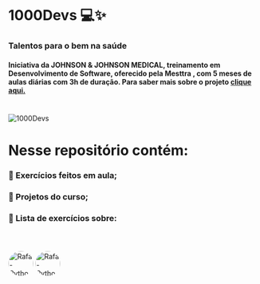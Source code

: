 <h1>1000Devs 💻✨</h1>
<h3>Talentos para o bem na saúde</h3>
<h4>Iniciativa da JOHNSON & JOHNSON MEDICAL, treinamento em Desenvolvimento de Software, oferecido pela Mesttra , com 5 meses de aulas diárias com 3h de duração. Para saber mais sobre o projeto <a href="https://materiais.distrito.me/talentos-para-o-bem" title="Clique e acesse agora!">clique aqui.</a>
</h>
<h1></h1>
<img src="https://media.discordapp.net/attachments/912686424497733667/913825220241002506/maxresdefault.jpg?width=646&height=363" alt="1000Devs" />
<h1>Nesse repositório contém:</h1>
<h3> 🔺 Exercícios feitos em aula;</h3>
<h3> 🔺 Projetos do curso; </h3>
<h3> 🔺 Lista de exercícios sobre:</h3>
<h1></h1>
<div style="display: inline_block"><br>
<img align="center" alt="Rafa-Python" height="50" style="border-radius:50px;" src="http://ForTheBadge.com/images/badges/made-with-python.svg" /> 
<img align="center" alt="Rafa-Python" height="50" style="border-radius:50px;"
     src='https://img.shields.io/badge/Python-3776AB?style=for-the-badge&logo=python&logoColor=white' alt='python'/>


